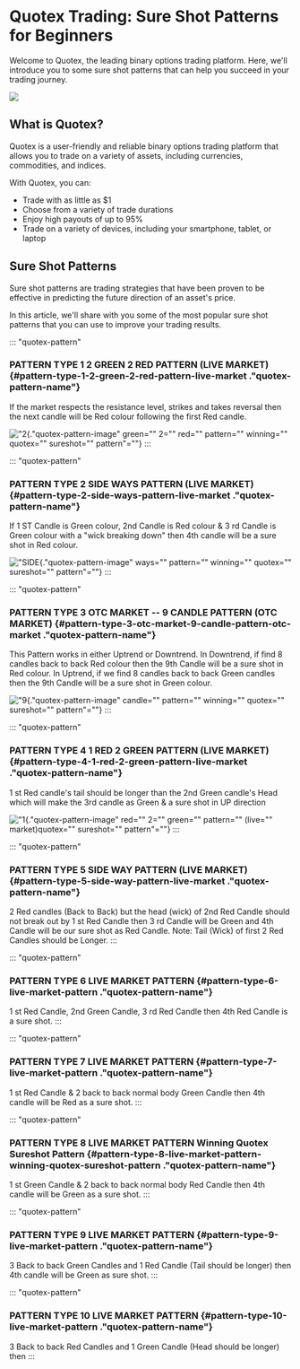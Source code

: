 # Quotex Trading: Sure Shot Patterns for Beginners

Welcome to Quotex, the leading binary options trading platform. Here,
we\'ll introduce you to some sure shot patterns that can help you
succeed in your trading journey.

[![](https://static.quotex.io/files/4_en/300_250.jpg)](https://traff.sbs/brokerqxlid)

## What is Quotex?

Quotex is a user-friendly and reliable binary options trading platform
that allows you to trade on a variety of assets, including currencies,
commodities, and indices.

With Quotex, you can:

-   Trade with as little as \$1
-   Choose from a variety of trade durations
-   Enjoy high payouts of up to 95%
-   Trade on a variety of devices, including your smartphone, tablet, or
    laptop

## Sure Shot Patterns

Sure shot patterns are trading strategies that have been proven to be
effective in predicting the future direction of an asset\'s price.

In this article, we\'ll share with you some of the most popular sure
shot patterns that you can use to improve your trading results.

::: \"quotex-pattern\"
### PATTERN TYPE 1 2 GREEN 2 RED PATTERN (LIVE MARKET) {#pattern-type-1-2-green-2-red-pattern-live-market ."quotex-pattern-name"}

If the market respects the resistance level, strikes and takes reversal
then the next candle will be Red colour following the first Red candle.

!["2](\%22https://binarytradetricks.com/wp-content/uploads/2024/04/pic1.jpg\%22){."quotex-pattern-image"
green="" 2="" red="" pattern="" winning="" quotex="" sureshot=""
pattern"=""}
:::

::: \"quotex-pattern\"
### PATTERN TYPE 2 SIDE WAYS PATTERN (LIVE MARKET) {#pattern-type-2-side-ways-pattern-live-market ."quotex-pattern-name"}

If 1 ST Candle is Green colour, 2nd Candle is Red colour & 3 rd Candle
is Green colour with a "wick breaking down" then 4th candle will be a
sure shot in Red colour.

!["SIDE](\%22https://binarytradetricks.com/wp-content/uploads/2024/04/pic2.jpg\%22){."quotex-pattern-image"
ways="" pattern="" winning="" quotex="" sureshot="" pattern"=""}
:::

::: \"quotex-pattern\"
### PATTERN TYPE 3 OTC MARKET -- 9 CANDLE PATTERN (OTC MARKET) {#pattern-type-3-otc-market-9-candle-pattern-otc-market ."quotex-pattern-name"}

This Pattern works in either Uptrend or Downtrend. In Downtrend, if find
8 candles back to back Red colour then the 9th Candle will be a sure
shot in Red colour. In Uptrend, if we find 8 candles back to back Green
candles then the 9th Candle will be a sure shot in Green colour.

!["9](\%22https://binarytradetricks.com/wp-content/uploads/2024/04/pic3.jpg\%22){."quotex-pattern-image"
candle="" pattern="" winning="" quotex="" sureshot="" pattern"=""}
:::

::: \"quotex-pattern\"
### PATTERN TYPE 4 1 RED 2 GREEN PATTERN (LIVE MARKET) {#pattern-type-4-1-red-2-green-pattern-live-market ."quotex-pattern-name"}

1 st Red candle's tail should be longer than the 2nd Green candle's Head
which will make the 3rd candle as Green & a sure shot in UP direction

!["1](\%22https://binarytradetricks.com/wp-content/uploads/2024/04/pic4.jpg\%22){."quotex-pattern-image"
red="" 2="" green="" pattern="" (live="" market)quotex="" sureshot=""
pattern"=""}
:::

::: \"quotex-pattern\"
### PATTERN TYPE 5 SIDE WAY PATTERN (LIVE MARKET) {#pattern-type-5-side-way-pattern-live-market ."quotex-pattern-name"}

2 Red candles (Back to Back) but the head (wick) of 2nd Red Candle
should not break out by 1 st Red Candle then 3 rd Candle will be Green
and 4th Candle will be our sure shot as Red Candle. Note: Tail (Wick) of
first 2 Red Candles should be Longer.
:::

::: \"quotex-pattern\"
### PATTERN TYPE 6 LIVE MARKET PATTERN {#pattern-type-6-live-market-pattern ."quotex-pattern-name"}

1 st Red Candle, 2nd Green Candle, 3 rd Red Candle then 4th Red Candle
is a sure shot.
:::

::: \"quotex-pattern\"
### PATTERN TYPE 7 LIVE MARKET PATTERN {#pattern-type-7-live-market-pattern ."quotex-pattern-name"}

1 st Red Candle & 2 back to back normal body Green Candle then 4th
candle will be Red as a sure shot.
:::

::: \"quotex-pattern\"
### PATTERN TYPE 8 LIVE MARKET PATTERN Winning Quotex Sureshot Pattern {#pattern-type-8-live-market-pattern-winning-quotex-sureshot-pattern ."quotex-pattern-name"}

1 st Green Candle & 2 back to back normal body Red Candle then 4th
candle will be Green as a sure shot.
:::

::: \"quotex-pattern\"
### PATTERN TYPE 9 LIVE MARKET PATTERN {#pattern-type-9-live-market-pattern ."quotex-pattern-name"}

3 Back to back Green Candles and 1 Red Candle (Tail should be longer)
then 4th candle will be Green as sure shot.
:::

::: \"quotex-pattern\"
### PATTERN TYPE 10 LIVE MARKET PATTERN {#pattern-type-10-live-market-pattern ."quotex-pattern-name"}

3 Back to back Red Candles and 1 Green Candle (Head should be longer)
then
:::

